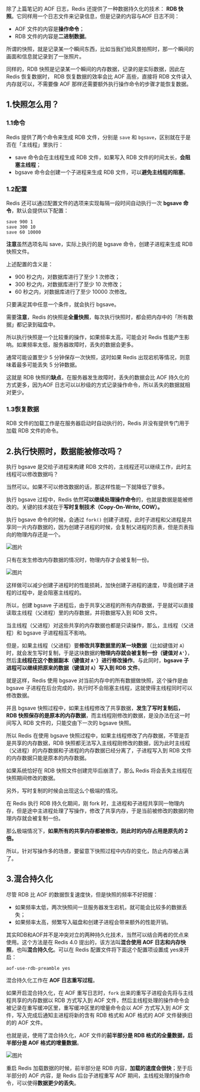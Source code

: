 除了上篇笔记的 AOF 日志，Redis 还提供了一种数据持久化的技术： **RDB 快照**。它同样用一个日志文件来记录信息，但是记录的内容与AOF 日志不同：

- AOF 文件的内容是**操作命令**；
- RDB 文件的内容是**二进制数据**。

所谓的快照，就是记录某一个瞬间东西，比如当我们给风景拍照时，那一个瞬间的画面和信息就记录到了一张照片。

同样的，RDB 快照是记录某一个瞬间的内存数据，记录的是实际数据，因此在 Redis 恢复数据时， RDB 恢复数据的效率会比 AOF 高些，直接将 RDB 文件读入内存就可以，不需要像 AOF 那样还需要额外执行操作命令的步骤才能恢复数据。

## 1.快照怎么用？

### 1.1命令

Redis 提供了两个命令来生成 RDB 文件，分别是 `save` 和 `bgsave`，区别就在于是否在「主线程」里执行：

- save 命令会在主线程生成 RDB 文件，如果写入 RDB 文件的时间太长，**会阻塞主线程**；
- bgsave 命令会创建一个子进程来生成 RDB 文件，可以**避免主线程的阻塞**。

### 1.2配置

Redis 还可以通过配置文件的选项来实现每隔一段时间自动执行一次 **bgsave 命令**，默认会提供以下配置：

```text
save 900 1
save 300 10
save 60 10000
```

**注意**虽然选项名叫 save，实际上执行的是 bgsave 命令，创建子进程来生成 RDB 快照文件。

上述配置的含义是：

- 900 秒之内，对数据库进行了至少 1 次修改；
- 300 秒之内，对数据库进行了至少 10 次修改；
- 60 秒之内，对数据库进行了至少 10000 次修改。

只要满足其中任意一个条件，就会执行 bgsave。

需要**注意**，Redis 的快照是**全量快照**，每次执行快照时，都会把内存中的「所有数据」都记录到磁盘中。

所以执行快照是一个比较重的操作，如果频率太高，可能会对 Redis 性能产生影响。如果频率太低，服务器故障时，丢失的数据会更多。

通常可能设置至少 5 分钟保存一次快照，这时如果 Redis 出现宕机等情况，则意味着最多可能丢失 5 分钟数据。

这就是 RDB 快照的**缺点**，在服务器发生故障时，丢失的数据会比 AOF 持久化的方式更多，因为AOF 日志可以以秒级的方式记录操作命令，所以丢失的数据就相对更少。

### 1.3恢复数据

RDB 文件的加载工作是在服务器启动时自动执行的，Redis 并没有提供专门用于加载 RDB 文件的命令。

## 2.执行快照时，数据能被修改吗？

执行 bgsave 是交给子进程来构建 RDB 文件的，主线程还可以继续工作，此时主线程可以修改数据吗？

当然可以。如果不可以修改数据的话，那这样性能一下就降低了很多。

执行 bgsave 过程中，Redis 依然**可以继续处理操作命令**的，也就是数据是能被修改的。关键的技术就在于**写时复制技术（Copy-On-Write, COW）。**

执行 bgsave 命令的时候，会通过 `fork()` 创建子进程，此时子进程和父进程是共享同一片内存数据的，因为创建子进程的时候，会复制父进程的页表，但是页表指向的物理内存还是一个。

![图片](imgs\cow1.png)

只有在发生修改内存数据的情况时，物理内存才会被复制一份。

![图片](imgs\cow2.png)

这样做可以减少创建子进程时的性能损耗，加快创建子进程的速度，毕竟创建子进程的过程中，是会阻塞主线程的。

所以，创建 bgsave 子进程后，由于共享父进程的所有内存数据，于是就可以直接读取主线程（父进程）里的内存数据，并将数据写入到 RDB 文件。

当主线程（父进程）对这些共享的内存数据也都是只读操作，那么，主线程（父进程）和 bgsave 子进程相互不影响。

但是，如果主线程（父进程）要**修改共享数据里的某一块数据**（比如键值对 `A`）时，就会发生写时复制，于是这块数据的**物理内存就会被复制一份（键值对 `A'`）**，然后**主线程在这个数据副本（键值对 `A'`）进行修改操作**。与此同时，**bgsave 子进程可以继续把原来的数据（键值对 `A`）写入到 RDB 文件**。

就是这样，Redis 使用 bgsave 对当前内存中的所有数据做快照，这个操作是由 bgsave 子进程在后台完成的，执行时不会阻塞主线程，这就使得主线程同时可以修改数据。

并且 bgsave 快照过程中，如果主线程修改了共享数据，**发生了写时复制后，RDB 快照保存的是原本的内存数据**，而主线程刚修改的数据，是没办法在这一时间写入 RDB 文件的，只能交由下一次的 bgsave 快照。

所以 Redis 在使用 bgsave 快照过程中，如果主线程修改了内存数据，不管是否是共享的内存数据，RDB 快照都无法写入主线程刚修改的数据，因为此时主线程（父进程）的内存数据和子进程的内存数据已经分离了，子进程写入到 RDB 文件的内存数据只能是原本的内存数据。

如果系统恰好在 RDB 快照文件创建完毕后崩溃了，那么 Redis 将会丢失主线程在快照期间修改的数据。

另外，写时复制的时候会出现这么个极端的情况。

在 Redis 执行 RDB 持久化期间，刚 fork 时，主进程和子进程共享同一物理内存，但是途中主进程处理了写操作，修改了共享内存，于是当前被修改的数据的物理内存就会被复制一份。

那么极端情况下，**如果所有的共享内存都被修改，则此时的内存占用是原先的 2 倍。**

所以，针对写操作多的场景，要留意下快照过程中内存的变化，防止内存被占满了。

## 3.混合持久化

尽管 RDB 比 AOF 的数据恢复速度快，但是快照的频率不好把握：

- 如果频率太低，两次快照间一旦服务器发生宕机，就可能会比较多的数据丢失；
- 如果频率太高，频繁写入磁盘和创建子进程会带来额外的性能开销。

其实RDB和AOF并不是冲突对立的两种持久化技术，当然可以结合两者的优点来使用。这个方法是在 Redis 4.0 提出的，该方法叫**混合使用 AOF 日志和内存快照**，也叫**混合持久化**。可以在 Redis 配置文件将下面这个配置项设置成 yes来开启：

```text
aof-use-rdb-preamble yes
```

混合持久化工作在 **AOF 日志重写过程**。

如果开启混合持久化，在 AOF 重写日志时，`fork` 出来的重写子进程会先将与主线程共享的内存数据以 RDB 方式写入到 AOF 文件，然后主线程处理的操作命令会被记录在重写缓冲区里，重写缓冲区里的增量命令会以 AOF 方式写入到 AOF 文件，写入完成后通知主进程将新的含有 RDB 格式和 AOF 格式的 AOF 文件替换旧的的 AOF 文件。

也就是说，使用了混合持久化，AOF 文件的**前半部分是 RDB 格式的全量数据，后半部分是 AOF 格式的增量数据**。

![图片](imgs\混合持久化.png)

重启 Redis 加载数据的时候，前半部分是 RDB 内容，**加载的速度会很快**；至于后半部分的 AOF 内容，是 Redis 后台子进程重写 AOF 期间，主线程处理的操作命令，可以使得**数据更少的丢失**。